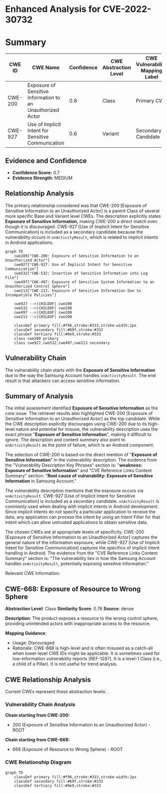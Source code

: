 # Enhanced Analysis for CVE-2022-30732

# Summary
| CWE ID | CWE Name | Confidence | CWE Abstraction Level | CWE Vulnerability Mapping Label | CWE-Vulnerability Mapping Notes |
|---|---|---|---|---|---|
| CWE-200 | Exposure of Sensitive Information to an Unauthorized Actor | 0.8 | Class | Primary CWE | Discouraged |
| CWE-927 | Use of Implicit Intent for Sensitive Communication | 0.6 | Variant | Secondary Candidate | Allowed |

## Evidence and Confidence

*   **Confidence Score:** 0.7
*   **Evidence Strength:** MEDIUM

## Relationship Analysis
The primary relationship considered was that CWE-200 [Exposure of Sensitive Information to an Unauthorized Actor] is a parent Class of several more specific Base and Variant level CWEs. The description explicitly states **Exposure of Sensitive Information**, making CWE-200 a direct match even though it is discouraged. CWE-927 [Use of Implicit Intent for Sensitive Communication] is included as a secondary candidate because the vulnerability occurs in `onActivityResult`, which is related to implicit intents in Android applications.

```mermaid
graph TD
    cwe200["CWE-200: Exposure of Sensitive Information to an Unauthorized Actor"]
    cwe927["CWE-927: Use of Implicit Intent for Sensitive Communication"]
    cwe532["CWE-532: Insertion of Sensitive Information into Log File"]
    cwe497["CWE-497: Exposure of Sensitive System Information to an Unauthorized Control Sphere"]
    cwe213["CWE-213: Exposure of Sensitive Information Due to Incompatible Policies"]

    cwe927 -->|CHILDOF| cwe200
    cwe532 -->|CHILDOF| cwe200
    cwe497 -->|CHILDOF| cwe200
    cwe213 -->|CHILDOF| cwe200

    classDef primary fill:#f96,stroke:#333,stroke-width:2px
    classDef secondary fill:#69f,stroke:#333
    classDef tertiary fill:#9e9,stroke:#333
    class cwe200 primary
    class cwe927,cwe532,cwe497,cwe213 secondary
```

## Vulnerability Chain
The vulnerability chain starts with the **Exposure of Sensitive Information** due to the way the Samsung Account handles `onActivityResult`. The end result is that attackers can access sensitive information.

## Summary of Analysis
The initial assessment identified **Exposure of Sensitive Information** as the core issue. The retriever results also highlighted CWE-200 [Exposure of Sensitive Information to an Unauthorized Actor] as the top candidate. While the CWE description explicitly discourages using CWE-200 due to its high-level nature and potential for misuse, the vulnerability description uses the exact phrase "**Exposure of Sensitive Information**", making it difficult to ignore. The description and content summary also point to `onActivityResult` as the point of failure, which is an Android component.

The selection of CWE-200 is based on the direct mention of "**Exposure of Sensitive Information**" in the vulnerability description. The evidence from the "Vulnerability Description Key Phrases" section is: "**weakness:** **Exposure of Sensitive Information**" and "CVE Reference Links Content Summary" section: "**Root cause of vulnerability:** **Exposure of Sensitive Information** in Samsung Account."

The vulnerability description mentions that the exposure occurs via `onActivityResult`. CWE-927 [Use of Implicit Intent for Sensitive Communication] is included as a secondary candidate. `onActivityResult` is commonly used when dealing with implicit intents in Android development. Since implicit intents do not specify a particular application to receive the data, any application can process the intent by using an Intent Filter for that intent which can allow untrusted applications to obtain sensitive data.

The chosen CWEs are at appropriate levels of specificity. CWE-200 [Exposure of Sensitive Information to an Unauthorized Actor] captures the general nature of the information exposure, while CWE-927 [Use of Implicit Intent for Sensitive Communication] captures the specifics of implicit intent handling in Android. The evidence from the "CVE Reference Links Content Summary" section is: "The vulnerability lies in how the Samsung Account handles `onActivityResult`, potentially exposing sensitive information."

Relevant CWE Information:

## CWE-668: Exposure of Resource to Wrong Sphere
**Abstraction Level**: Class
**Similarity Score**: 0.76
**Source**: dense

**Description**:
The product exposes a resource to the wrong control sphere, providing unintended actors with inappropriate access to the resource.

**Mapping Guidance**:
- Usage: Discouraged
- Rationale: CWE-668 is high-level and is often misused as a catch-all when lower-level CWE IDs might be applicable. It is sometimes used for low-information vulnerability reports [REF-1287]. It is a level-1 Class (i.e., a child of a Pillar). It is not useful for trend analysis.


## CWE Relationship Analysis

Current CWEs represent these abstraction levels: .


### Vulnerability Chain Analysis

**Chain starting from CWE-200:**
- 200 (Exposure of Sensitive Information to an Unauthorized Actor) - ROOT


**Chain starting from CWE-668:**
- 668 (Exposure of Resource to Wrong Sphere) - ROOT



### CWE Relationship Diagram

```mermaid
graph TD
    classDef primary fill:#f96,stroke:#333,stroke-width:2px
    classDef secondary fill:#69f,stroke:#333
    classDef tertiary fill:#9e9,stroke:#333
```